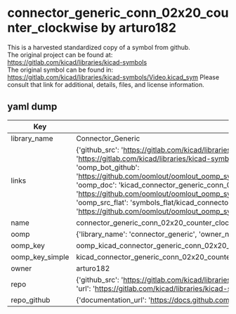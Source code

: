 # connector_generic_conn_02x20_counter_clockwise by arturo182  
This is a harvested standardized copy of a symbol from github.  
The original project can be found at:  
https://gitlab.com/kicad/libraries/kicad-symbols  
The original symbol can be found in:
https://gitlab.com/kicad/libraries/kicad-symbols/Video.kicad_sym
Please consult that link for additional, details, files, and license information.  
## yaml dump  
| Key | Value |  
| --- | --- |  
| library_name | Connector_Generic |  
| links | {'github_src': 'https://gitlab.com/kicad/libraries/kicad-symbols/Video.kicad_sym', 'github_src_repo': 'https://gitlab.com/kicad/libraries/kicad-symbols', 'oomp_bot': 'kicad_connector_generic_conn_02x20_counter_clockwise/working', 'oomp_bot_github': 'https://github.com/oomlout/oomlout_oomp_symbol_bot/tree/main/kicad_connector_generic_conn_02x20_counter_clockwise/working', 'oomp_doc': 'kicad_connector_generic_conn_02x20_counter_clockwise/working', 'oomp_doc_github': 'https://github.com/oomlout/oomlout_oomp_symbol_doc/tree/main/kicad_connector_generic_conn_02x20_counter_clockwise/working', 'oomp_src_flat': 'symbols_flat/kicad_connector_generic_conn_02x20_counter_clockwise/working', 'oomp_src_flat_github': 'https://github.com/oomlout/oomlout_oomp_symbol_src/tree/main/kicad_connector_generic_conn_02x20_counter_clockwise/working'} |  
| name | connector_generic_conn_02x20_counter_clockwise |  
| oomp | {'library_name': 'connector_generic', 'owner_name': 'kicad', 'symbol_name': 'connector_generic_conn_02x20_counter_clockwise'} |  
| oomp_key | oomp_kicad_connector_generic_conn_02x20_counter_clockwise |  
| oomp_key_simple | kicad_connector_generic_conn_02x20_counter_clockwise |  
| owner | arturo182 |  
| repo | {'github_src': 'https://gitlab.com/kicad/libraries/kicad-symbols/Video.kicad_sym', 'name': 'libraries/kicad-symbols', 'owner': 'kicad', 'url': 'https://gitlab.com/kicad/libraries/kicad-symbols'} |  
| repo_github | {'documentation_url': 'https://docs.github.com/rest/repos/repos#get-a-repository', 'message': 'Not Found'} |  

